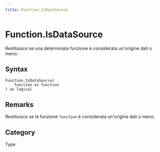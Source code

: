 ```yaml
---
title: Function.IsDataSource
---
```


# Function.IsDataSource


Restituisce se una determinata funzione è considerata un&#39;origine dati o meno.


## Syntax

```powerquery
Function.IsDataSource(
    function as function
) as logical
```


## Remarks

Restituisce se la funzione <code>function</code> è considerata un'origine dati o meno.



## Category
Type
